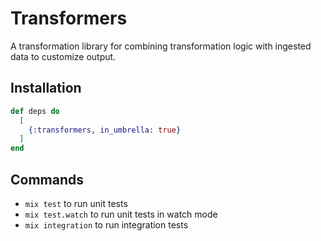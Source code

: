 # Transformers

A transformation library for combining transformation logic with ingested data
to customize output.

## Installation

```elixir
def deps do
  [
    {:transformers, in_umbrella: true}
  ]
end
```

## Commands

- `mix test` to run unit tests
- `mix test.watch` to run unit tests in watch mode
- `mix integration` to run integration tests
